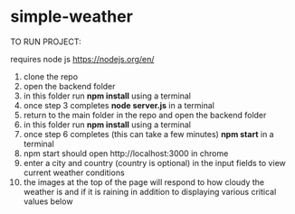 # simple-weather

TO RUN PROJECT:

requires node js https://nodejs.org/en/

1. clone the repo
2. open the backend folder
3. in this folder run **npm install** using a terminal
4. once step 3 completes **node server.js** in a terminal
5. return to the main folder in the repo and open the backend folder
6. in this folder run **npm install** using a terminal
7. once step 6 completes (this can take a few minutes) **npm start** in a terminal
8. npm start should open http://localhost:3000 in chrome
9. enter a city and country (country is optional) in the input fields to view current weather conditions
10. the images at the top of the page will respond to how cloudy the weather is and if it is raining
    in addition to displaying various critical values below
